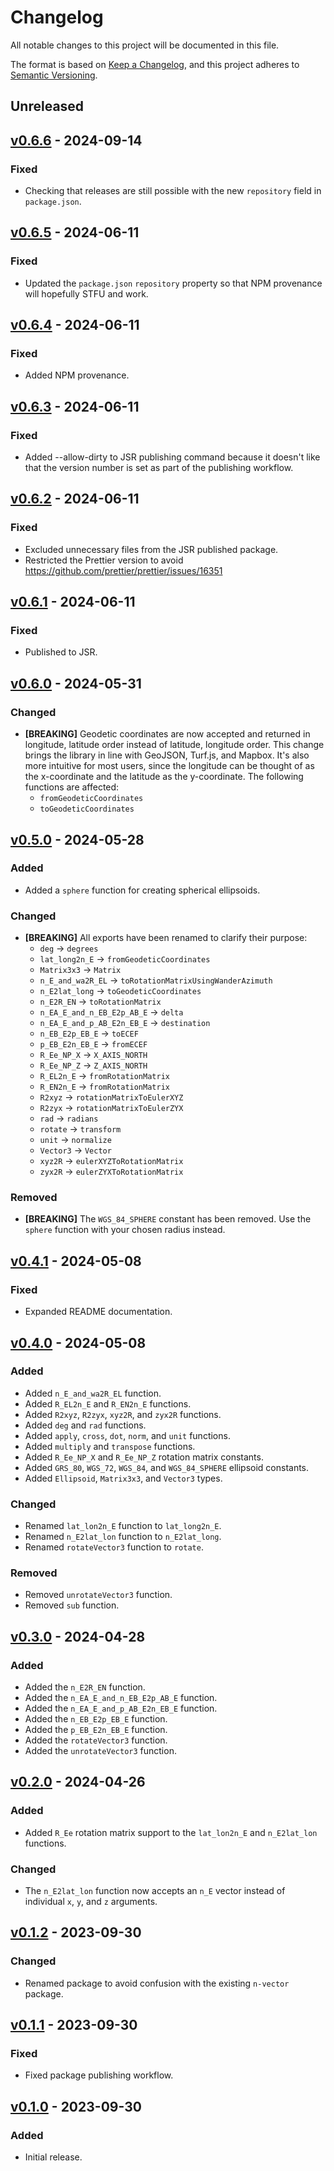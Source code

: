# Changelog

All notable changes to this project will be documented in this file.

The format is based on [Keep a Changelog], and this project adheres to [Semantic
Versioning].

[keep a changelog]: https://keepachangelog.com/en/1.0.0/
[semantic versioning]: https://semver.org/spec/v2.0.0.html

## Unreleased

## [v0.6.6] - 2024-09-14

[v0.6.6]: https://github.com/ezzatron/nvector-js/releases/tag/v0.6.6

### Fixed

- Checking that releases are still possible with the new `repository` field in
  `package.json`.

## [v0.6.5] - 2024-06-11

[v0.6.5]: https://github.com/ezzatron/nvector-js/releases/tag/v0.6.5

### Fixed

- Updated the `package.json` `repository` property so that NPM provenance will
  hopefully STFU and work.

## [v0.6.4] - 2024-06-11

[v0.6.4]: https://github.com/ezzatron/nvector-js/releases/tag/v0.6.4

### Fixed

- Added NPM provenance.

## [v0.6.3] - 2024-06-11

[v0.6.3]: https://github.com/ezzatron/nvector-js/releases/tag/v0.6.3

### Fixed

- Added --allow-dirty to JSR publishing command because it doesn't like that the
  version number is set as part of the publishing workflow.

## [v0.6.2] - 2024-06-11

[v0.6.2]: https://github.com/ezzatron/nvector-js/releases/tag/v0.6.2

### Fixed

- Excluded unnecessary files from the JSR published package.
- Restricted the Prettier version to avoid
  https://github.com/prettier/prettier/issues/16351

## [v0.6.1] - 2024-06-11

[v0.6.1]: https://github.com/ezzatron/nvector-js/releases/tag/v0.6.1

### Fixed

- Published to JSR.

## [v0.6.0] - 2024-05-31

[v0.6.0]: https://github.com/ezzatron/nvector-js/releases/tag/v0.6.0

### Changed

- **\[BREAKING\]** Geodetic coordinates are now accepted and returned in
  longitude, latitude order instead of latitude, longitude order. This change
  brings the library in line with GeoJSON, Turf.js, and Mapbox. It's also more
  intuitive for most users, since the longitude can be thought of as the
  x-coordinate and the latitude as the y-coordinate. The following functions are
  affected:
  - `fromGeodeticCoordinates`
  - `toGeodeticCoordinates`

## [v0.5.0] - 2024-05-28

[v0.5.0]: https://github.com/ezzatron/nvector-js/releases/tag/v0.5.0

### Added

- Added a `sphere` function for creating spherical ellipsoids.

### Changed

- **\[BREAKING\]** All exports have been renamed to clarify their purpose:
  - `deg` -> `degrees`
  - `lat_long2n_E` -> `fromGeodeticCoordinates`
  - `Matrix3x3` -> `Matrix`
  - `n_E_and_wa2R_EL` -> `toRotationMatrixUsingWanderAzimuth`
  - `n_E2lat_long` -> `toGeodeticCoordinates`
  - `n_E2R_EN` -> `toRotationMatrix`
  - `n_EA_E_and_n_EB_E2p_AB_E` -> `delta`
  - `n_EA_E_and_p_AB_E2n_EB_E` -> `destination`
  - `n_EB_E2p_EB_E` -> `toECEF`
  - `p_EB_E2n_EB_E` -> `fromECEF`
  - `R_Ee_NP_X` -> `X_AXIS_NORTH`
  - `R_Ee_NP_Z` -> `Z_AXIS_NORTH`
  - `R_EL2n_E` -> `fromRotationMatrix`
  - `R_EN2n_E` -> `fromRotationMatrix`
  - `R2xyz` -> `rotationMatrixToEulerXYZ`
  - `R2zyx` -> `rotationMatrixToEulerZYX`
  - `rad` -> `radians`
  - `rotate` -> `transform`
  - `unit` -> `normalize`
  - `Vector3` -> `Vector`
  - `xyz2R` -> `eulerXYZToRotationMatrix`
  - `zyx2R` -> `eulerZYXToRotationMatrix`

### Removed

- **\[BREAKING\]** The `WGS_84_SPHERE` constant has been removed. Use the
  `sphere` function with your chosen radius instead.

## [v0.4.1] - 2024-05-08

[v0.4.1]: https://github.com/ezzatron/nvector-js/releases/tag/v0.4.1

### Fixed

- Expanded README documentation.

## [v0.4.0] - 2024-05-08

[v0.4.0]: https://github.com/ezzatron/nvector-js/releases/tag/v0.4.0

### Added

- Added `n_E_and_wa2R_EL` function.
- Added `R_EL2n_E` and `R_EN2n_E` functions.
- Added `R2xyz`, `R2zyx`, `xyz2R`, and `zyx2R` functions.
- Added `deg` and `rad` functions.
- Added `apply`, `cross`, `dot`, `norm`, and `unit` functions.
- Added `multiply` and `transpose` functions.
- Added `R_Ee_NP_X` and `R_Ee_NP_Z` rotation matrix constants.
- Added `GRS_80`, `WGS_72`, `WGS_84`, and `WGS_84_SPHERE` ellipsoid constants.
- Added `Ellipsoid`, `Matrix3x3`, and `Vector3` types.

### Changed

- Renamed `lat_lon2n_E` function to `lat_long2n_E`.
- Renamed `n_E2lat_lon` function to `n_E2lat_long`.
- Renamed `rotateVector3` function to `rotate`.

### Removed

- Removed `unrotateVector3` function.
- Removed `sub` function.

## [v0.3.0] - 2024-04-28

[v0.3.0]: https://github.com/ezzatron/nvector-js/releases/tag/v0.3.0

### Added

- Added the `n_E2R_EN` function.
- Added the `n_EA_E_and_n_EB_E2p_AB_E` function.
- Added the `n_EA_E_and_p_AB_E2n_EB_E` function.
- Added the `n_EB_E2p_EB_E` function.
- Added the `p_EB_E2n_EB_E` function.
- Added the `rotateVector3` function.
- Added the `unrotateVector3` function.

## [v0.2.0] - 2024-04-26

[v0.2.0]: https://github.com/ezzatron/nvector-js/releases/tag/v0.2.0

### Added

- Added `R_Ee` rotation matrix support to the `lat_lon2n_E` and `n_E2lat_lon`
  functions.

### Changed

- The `n_E2lat_lon` function now accepts an `n_E` vector instead of individual
  `x`, `y`, and `z` arguments.

## [v0.1.2] - 2023-09-30

[v0.1.2]: https://github.com/ezzatron/nvector-js/releases/tag/v0.1.2

### Changed

- Renamed package to avoid confusion with the existing `n-vector` package.

## [v0.1.1] - 2023-09-30

[v0.1.1]: https://github.com/ezzatron/nvector-js/releases/tag/v0.1.1

### Fixed

- Fixed package publishing workflow.

## [v0.1.0] - 2023-09-30

[v0.1.0]: https://github.com/ezzatron/nvector-js/releases/tag/v0.1.0

### Added

- Initial release.
